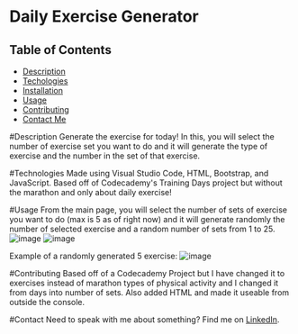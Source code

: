 # Daily Exercise Generator

## Table of Contents

- [Description](#description)
- [Techologies](#technologies)
- [Installation](#installation)
- [Usage](#usage)
- [Contributing](#contributing)
- [Contact Me](#contact)



#Description
Generate the exercise for today! In this, you will select the number of exercise set you want to do and it will generate the type of exercise and the number in the set of that exercise.

#Technologies
Made using Visual Studio Code, HTML, Bootstrap, and JavaScript. Based off of Codecademy's Training Days project but without the marathon and only about daily exercise!

#Usage
From the main page, you will select the number of sets of exercise you want to do (max is 5 as of right now) and it will generate randomly the number of selected exercise and a random number of sets from 1 to 25.
![image](https://user-images.githubusercontent.com/99515145/205812666-9da58c25-7d7d-4745-9aba-19b902c288c4.png)
![image](https://user-images.githubusercontent.com/99515145/205812839-99ef8157-1528-4947-af20-fd41cfeb6c50.png)

Example of a randomly generated 5 exercise:
![image](https://user-images.githubusercontent.com/99515145/205812925-f5a1a57b-6ff8-44b6-a4e9-3aadf5f10e48.png)

#Contributing
Based off of a Codecademy Project but I have changed it to exercises instead of marathon types of physical activity and I changed it from days into number of sets. Also added HTML and made it useable from outside the console.

#Contact
Need to speak with me about something? Find me on [LinkedIn](https://www.linkedin.com/in/ettaphung/).
